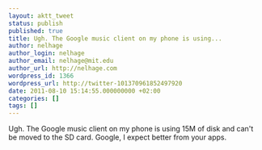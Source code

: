 ```yaml
---
layout: aktt_tweet
status: publish
published: true
title: Ugh. The Google music client on my phone is using...
author: nelhage
author_login: nelhage
author_email: nelhage@mit.edu
author_url: http://nelhage.com
wordpress_id: 1366
wordpress_url: http://twitter-101370961852497920
date: 2011-08-10 15:14:55.000000000 +02:00
categories: []
tags: []
---
```

Ugh. The Google music client on my phone is using 15M of disk and can't be moved to the SD card. Google, I expect better from your apps.
